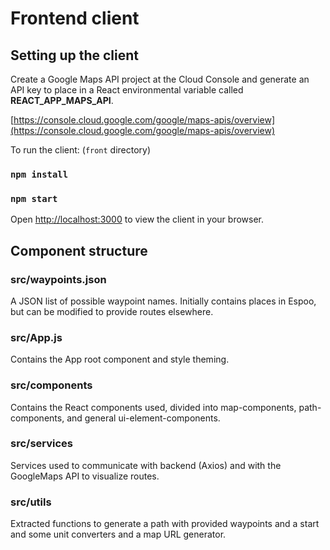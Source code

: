 # Frontend client

## Setting up the client

Create a Google Maps API project at the Cloud Console and generate an API key to place in a React environmental variable called **REACT_APP_MAPS_API**.

[https://console.cloud.google.com/google/maps-apis/overview](https://console.cloud.google.com/google/maps-apis/overview)

To run the client: (`front` directory)

### `npm install`

### `npm start`

Open [http://localhost:3000](http://localhost:3000) to view the client in your browser.

## Component structure

### src/waypoints.json

A JSON list of possible waypoint names. Initially contains places in Espoo, but can be modified to provide routes elsewhere.

### src/App.js

Contains the App root component and style theming.

### src/components

Contains the React components used, divided into map-components, path-components, and general ui-element-components.

### src/services

Services used to communicate with backend (Axios) and with the GoogleMaps API to visualize routes.

### src/utils

Extracted functions to generate a path with provided waypoints and a start and some unit converters and a map URL generator.
